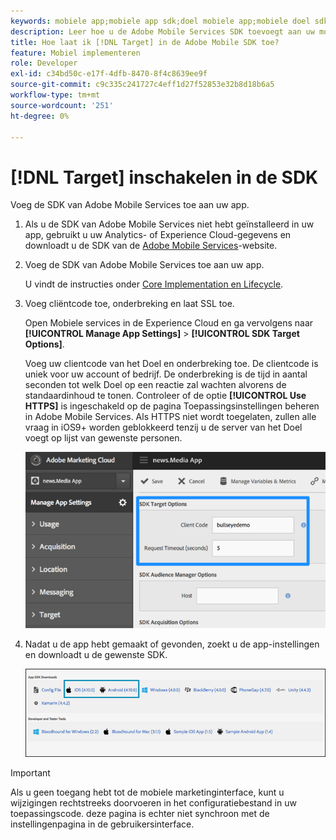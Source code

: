 ```yaml
---
keywords: mobiele app;mobiele app sdk;doel mobiele app;mobiele doel sdk;mobiele app sdk;doel inschakelen in sdk
description: Leer hoe u de Adobe Mobile Services SDK toevoegt aan uw mobiele app.
title: Hoe laat ik [!DNL Target] in de Adobe Mobile SDK toe?
feature: Mobiel implementeren
role: Developer
exl-id: c34bd50c-e17f-4dfb-8470-8f4c8639ee9f
source-git-commit: c9c335c241727c4eff1d27f52853e32b8d18b6a5
workflow-type: tm+mt
source-wordcount: '251'
ht-degree: 0%

---
```


# [!DNL Target] inschakelen in de SDK

Voeg de SDK van Adobe Mobile Services toe aan uw app.

1. Als u de SDK van Adobe Mobile Services niet hebt geïnstalleerd in uw app, gebruikt u uw Analytics- of Experience Cloud-gegevens en downloadt u de SDK van de [Adobe Mobile Services](https://mobilemarketing.adobe.com/)-website.

1. Voeg de SDK van Adobe Mobile Services toe aan uw app.

   U vindt de instructies onder [Core Implementation en Lifecycle](https://experienceleague.adobe.com/docs/mobile-services/ios/getting-started-ios/dev-qs.html).

1. Voeg cliëntcode toe, onderbreking en laat SSL toe.

   Open Mobiele services in de Experience Cloud en ga vervolgens naar **[!UICONTROL Manage App Settings]** > **[!UICONTROL SDK Target Options]**.

   Voeg uw clientcode van het Doel en onderbreking toe. De clientcode is uniek voor uw account of bedrijf. De onderbreking is de tijd in aantal seconden tot welk Doel op een reactie zal wachten alvorens de standaardinhoud te tonen. Controleer of de optie **[!UICONTROL Use HTTPS]** is ingeschakeld op de pagina Toepassingsinstellingen beheren in Adobe Mobile Services. Als HTTPS niet wordt toegelaten, zullen alle vraag in iOS9+ worden geblokkeerd tenzij u de server van het Doel voegt op lijst van gewenste personen.

   ![](assets/mobile-clientcode.png)

1. Nadat u de app hebt gemaakt of gevonden, zoekt u de app-instellingen en downloadt u de gewenste SDK.

   ![](assets/download-sdk.png)

>[!IMPORTANT]
>
> Als u geen toegang hebt tot de mobiele marketinginterface, kunt u wijzigingen rechtstreeks doorvoeren in het configuratiebestand in uw toepassingscode. deze pagina is echter niet synchroon met de instellingenpagina in de gebruikersinterface.
